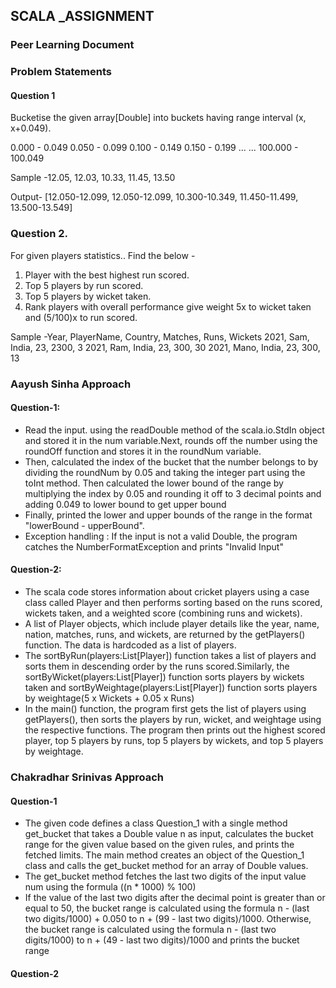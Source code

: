  ## SCALA _ASSIGNMENT
### Peer Learning Document
### Problem Statements
#### Question 1
Bucketise the given array[Double] into buckets having range interval (x, x+0.049).

 0.000 - 0.049
0.050 - 0.099
0.100 - 0.149
0.150 - 0.199
...
...
100.000 - 100.049

Sample -12.05, 12.03, 10.33, 11.45, 13.50

Output- [12.050-12.099, 12.050-12.099, 10.300-10.349, 11.450-11.499, 13.500-13.549]


### Question 2. 
For given players statistics..
Find the below -
1.  Player with the best highest run scored. 
2.  Top 5 players by run scored. 
3.  Top 5 players by wicket taken. 
4.  Rank players with overall performance give weight 5x to wicket taken and (5/100)x to run scored.
    
Sample -Year, PlayerName, Country, Matches, Runs, Wickets 2021, Sam, India, 23, 2300, 3
2021, Ram, India, 23, 300, 30
2021, Mano, India, 23, 300, 13

### Aayush Sinha Approach
#### Question-1:
- Read the input. using the readDouble method of the scala.io.StdIn object and stored it in the num variable.Next, rounds off the number using the roundOff function and stores it in the roundNum variable.    
- Then, calculated the index of the bucket that the number belongs to by dividing the roundNum by 0.05 and taking the integer part using the toInt method.  Then calculated the lower bound of the range by multiplying the index by 0.05 and rounding it off to 3 decimal points and adding 0.049 to lower bound to get upper bound
- Finally, printed the lower and upper bounds of the range in the format "lowerBound - upperBound".
- Exception handling : If the input is not a valid Double, the program catches the NumberFormatException and prints "Invalid Input"
#### Question-2:
- The scala code stores information about cricket players using a case class called Player and then performs sorting based on the runs scored, wickets taken, and a weighted score (combining runs and wickets).
- A list of Player objects, which include player details like the year, name, nation, matches, runs, and wickets, are returned by the getPlayers() function.  The data is hardcoded as a list of players.
- The sortByRun(players:List[Player]) function takes a list of players and sorts them in descending order by the runs scored.Similarly, the sortByWicket(players:List[Player]) function sorts players by wickets taken and sortByWeightage(players:List[Player]) function sorts players by weightage(5 x Wickets + 0.05 x Runs)
- In the main() function, the program first gets the list of players using getPlayers(), then sorts the players by run, wicket, and weightage using the respective functions. The program then prints out the highest scored player, top 5 players by runs, top 5 players by wickets, and top 5 players by weightage.

### Chakradhar Srinivas Approach
#### Question-1
- The given code defines a class Question_1 with a single method get_bucket that takes a Double value n as input, calculates the bucket range for the given value based on the given rules, and prints the fetched limits. The main method creates an object of the Question_1 class and calls the get_bucket method for an array of Double values.
-  The get_bucket method fetches the last two digits of the input value num using the formula ((n * 1000) % 100)
- If the value of the last two digits after the decimal point is greater than or equal to 50, the bucket range is calculated using the formula n - (last two digits/1000) + 0.050 to n + (99 - last two digits)/1000. Otherwise, the bucket range is calculated using the formula n - (last two digits/1000) to n + (49 - last two digits)/1000 and prints the bucket range
#### Question-2
